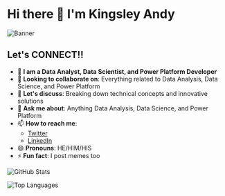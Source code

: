 # Hi there 👋 I'm Kingsley Andy

![Banner](https://user-images.githubusercontent.com/xyz/banner.jpg)

## Let's CONNECT!!

- 🔭 **I am a Data Analyst, Data Scientist, and Power Platform Developer**
- 👯 **Looking to collaborate on**: Everything related to Data Analysis, Data Science, and Power Platform
- 🤔 **Let's discuss**: Breaking down technical concepts and innovative solutions
- 💬 **Ask me about**: Anything Data Analysis, Data Science, and Power Platform
- 📫 **How to reach me**: 
  - [Twitter](https://twitter.com/Kingsley__Andy)
  - [LinkedIn](https://www.linkedin.com/in/kingsleyandy/)
- 😄 **Pronouns**: HE/HIM/HIS
- ⚡ **Fun fact**: I post memes too

![GitHub Stats](https://github-readme-stats.vercel.app/api?username=kingsleyandy&show_icons=true&theme=radical)

![Top Languages](https://github-readme-stats.vercel.app/api/top-langs/?username=kingsleyandy&layout=compact&theme=radical)

